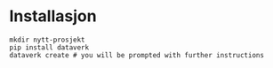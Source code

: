 
# Installasjon

```
mkdir nytt-prosjekt
pip install dataverk
dataverk create # you will be prompted with further instructions
```


